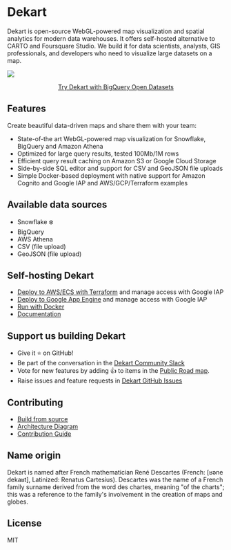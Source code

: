 # Dekart
Dekart is open-source WebGL-powered map visualization and spatial analytics for modern data warehouses. It offers self-hosted alternative to CARTO and Foursquare Studio. We build it for data scientists, analysts, GIS professionals, and developers who need to visualize large datasets on a map.

<a href="https://dekart.xyz/docs/about/screencast/?ref=github"><img src="./docs/files/screen.png"></a>
<p align="center"><a href="https://dekart.xyz/docs/about/playground/?ref=github">Try Dekart with BigQuery Open Datasets</a></p>

## Features

Create beautiful data-driven maps and share them with your team:

* State-of-the art WebGL-powered map visualization for Snowflake, BigQuery and Amazon Athena
* Optimized for large query results, tested 100Mb/1M rows
* Efficient query result caching on Amazon S3 or Google Cloud Storage
* Side-by-side SQL editor and support for CSV and GeoJSON file uploads
* Simple Docker-based deployment with native support for Amazon Cognito and Google IAP and AWS/GCP/Terraform examples

## Available data sources

* Snowflake ❄️
* BigQuery
* AWS Athena
* CSV (file upload)
* GeoJSON (file upload)

## Self-hosting Dekart

* [Deploy to AWS/ECS with Terraform](https://dekart.xyz/docs/self-hosting/aws-ecs-terraform/?ref=github)  and manage access with Google IAP
* [Deploy to Google App Engine](https://dekart.xyz/docs/self-hosting/app-engine/?ref=github)  and manage access with Google IAP
* [Run with Docker](https://dekart.xyz/docs/self-hosting/docker/?ref=github)
* [Documentation](https://dekart.xyz/docs/configuration/environment-variables/?ref=github)

## Support us building Dekart

* Give it ⭐️ on GitHub!
* Be part of the conversation in the [Dekart Community Slack](https://bit.ly/dekart-slack)
* Vote for new features by adding 👍 to items in the [Public Road map](https://github.com/dekart-xyz/dekart/projects/1).
* Raise issues and feature requests in [Dekart GitHub Issues](https://github.com/dekart-xyz/dekart/issues/new/choose)

## Contributing

* [Build from source](https://dekart.xyz/docs/contributing/build-from-source/?ref=github)
* [Architecture Diagram](https://dekart.xyz/docs/contributing/architecture-overview/?ref=github)
* [Contribution Guide](./CONTRIBUTING.md)


## Name origin

Dekart is named after French mathematician René Descartes (French: [ʁəne dekaʁt], Latinized: Renatus Cartesius). Descartes was the name of a French family surname derived from the word des chartes, meaning "of the charts"; this was a reference to the family's involvement in the creation of maps and globes.

## License

MIT
